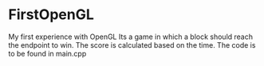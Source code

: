 # FirstOpenGL
My first experience with OpenGL
Its a game in which a block should reach the endpoint to win. The score is calculated based on the time.
The code is to be found in main.cpp
